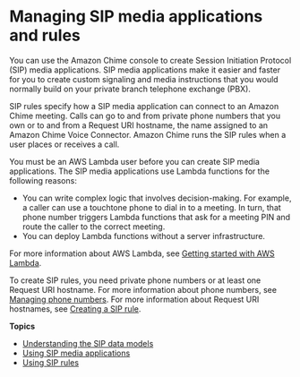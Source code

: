 # Managing SIP media applications and rules<a name="manage-sip-applications"></a>

You can use the Amazon Chime console to create Session Initiation Protocol \(SIP\) media applications\. SIP media applications make it easier and faster for you to create custom signaling and media instructions that you would normally build on your private branch telephone exchange \(PBX\)\.

SIP rules specify how a SIP media application can connect to an Amazon Chime meeting\. Calls can go to and from private phone numbers that you own or to and from a Request URI hostname, the name assigned to an Amazon Chime Voice Connector\. Amazon Chime runs the SIP rules when a user places or receives a call\.

You must be an AWS Lambda user before you can create SIP media applications\. The SIP media applications use Lambda functions for the following reasons:
+ You can write complex logic that involves decision\-making\. For example, a caller can use a touchtone phone to dial in to a meeting\. In turn, that phone number triggers Lambda functions that ask for a meeting PIN and route the caller to the correct meeting\.
+ You can deploy Lambda functions without a server infrastructure\.

For more information about AWS Lambda, see [Getting started with AWS Lambda](https://docs.aws.amazon.com/lambda/latest/dg/getting-started.html)\.

To create SIP rules, you need private phone numbers or at least one Request URI hostname\. For more information about phone numbers, see [ Managing phone numbers](https://docs.aws.amazon.com/chime/latest/ag/phone-numbers.html)\. For more information about Request URI hostnames, see [Creating a SIP rule](create-sip-rule.md)\. 

**Topics**
+ [Understanding the SIP data models](understand-sip-data-models.md)
+ [Using SIP media applications](use-sip-apps.md)
+ [Using SIP rules](use-sip-rules.md)